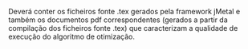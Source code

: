 Deverá conter os ficheiros fonte .tex gerados pela framework jMetal e também
os documentos pdf correspondentes (gerados a partir da compilação dos ficheiros
fonte .tex) que caracterizam a qualidade de execução do algoritmo de otimização.
